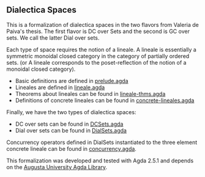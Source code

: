 Dialectica Spaces
-----------------

This is a formalization of dialectica spaces in the two flavors from
Valeria de Paiva's thesis.  The first flavor is DC over Sets and the
second is GC over sets.  We call the latter Dial over sets.

Each type of space requires the notion of a lineale. A lineale is
essentially a symmetric monoidal closed category in the category of
partially ordered sets. (or A lineale corresponds to the
poset-reflection of the notion of a monoidal closed category).

- Basic definitions are defined in [ prelude.agda ]( prelude.agda )
- Lineales are defined in [lineale.agda](lineale.agda)
- Theorems about lineales can be found in [lineale-thms.agda](lineale-thms.agda)
- Definitions of concrete lineales can be found in [concrete-lineales.agda](concrete-lineales.agda)

Finally, we have the two types of dialectica spaces:

- DC over sets can be found in [DCSets.agda](DCSets.agda)
- Dial over sets can be found in [DialSets.agda](DialSets.agda)

Concurrency operators defined in DialSets instantiated to the three
element concrete lineale can be found in
[concurrency.agda](concurrency.agda).

This formalization was developed and tested with Agda 2.5.1 and
depends on the [Augusta University Agda Library](https://github.com/heades/AUGL). 
